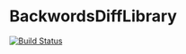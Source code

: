# BackwordsDiffLibrary

[![Build Status](https://github.com/Kacprucha/BackwordsDiffLibrary.jl/actions/workflows/CI.yml/badge.svg?branch=master)](https://github.com/Kacprucha/BackwordsDiffLibrary.jl/actions/workflows/CI.yml?query=branch%3Amaster)
